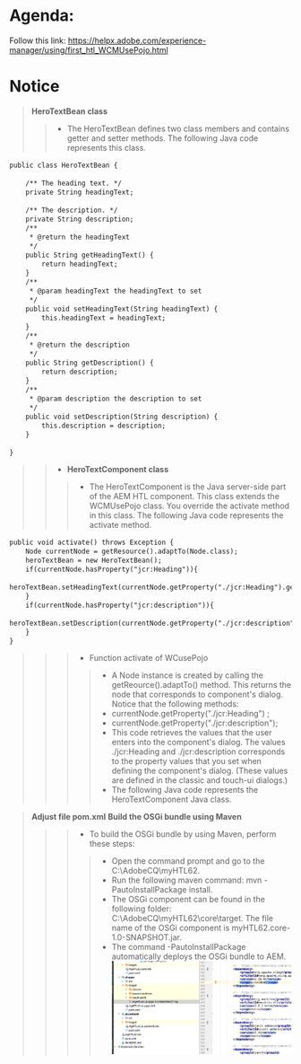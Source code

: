 # Agenda:
Follow this link: https://helpx.adobe.com/experience-manager/using/first_htl_WCMUsePojo.html

# Notice
> **HeroTextBean class**
>> - The HeroTextBean defines two class members and contains getter and setter methods. The following Java code represents this class. 

    public class HeroTextBean {

        /** The heading text. */
        private String headingText;

        /** The description. */
        private String description;
        /**
         * @return the headingText
         */
        public String getHeadingText() {
            return headingText;
        }
        /**
         * @param headingText the headingText to set
         */
        public void setHeadingText(String headingText) {
            this.headingText = headingText;
        }
        /**
         * @return the description
         */
        public String getDescription() {
            return description;
        }
        /**
         * @param description the description to set
         */
        public void setDescription(String description) {
            this.description = description;
        }

    }
    
>> - **HeroTextComponent class**
>>> - The HeroTextComponent is the Java server-side part of the AEM HTL component. This class extends the WCMUsePojo class. You override the activate method in this class. The following Java code represents the activate method.

    public void activate() throws Exception {
        Node currentNode = getResource().adaptTo(Node.class);
        heroTextBean = new HeroTextBean();
        if(currentNode.hasProperty("jcr:Heading")){
            heroTextBean.setHeadingText(currentNode.getProperty("./jcr:Heading").getString());
        }
        if(currentNode.hasProperty("jcr:description")){
            heroTextBean.setDescription(currentNode.getProperty("./jcr:description").getString());
        } 
    }
    
>>> - Function activate of WCusePojo
>>>> - A Node instance is created by calling the getReource().adaptTo() method. This returns the node that corresponds to component's dialog. Notice that the following methods:
>>>> - currentNode.getProperty("./jcr:Heading") ;
>>>> - currentNode.getProperty("./jcr:description");
>>>> - This code retrieves the values that the user enters into the component's dialog. The values ./jcr:Heading and ./jcr:description corresponds to the property values that you set when defining the component's dialog. (These values are defined in the classic and touch-ui dialogs.)
>>>> - The following Java code represents the HeroTextComponent Java class.

> **Adjust file pom.xml**
> **Build the OSGi bundle using Maven**
>>> - To build the OSGi bundle by using Maven, perform these steps:
>>>> - Open the command prompt and go to the C:\AdobeCQ\myHTL62.
>>>> - Run the following maven command: mvn -PautoInstallPackage install.
>>>> - The OSGi component can be found in the following folder: C:\AdobeCQ\myHTL62\core\target. The file name of the OSGi component is myHTL62.core-1.0-SNAPSHOT.jar.
>>>> - The command -PautoInstallPackage automatically deploys the OSGi bundle to AEM.
![alt text](https://github.com/vuongluisvippro/AEM-Research/blob/tab_component_htl/cq1.png)

